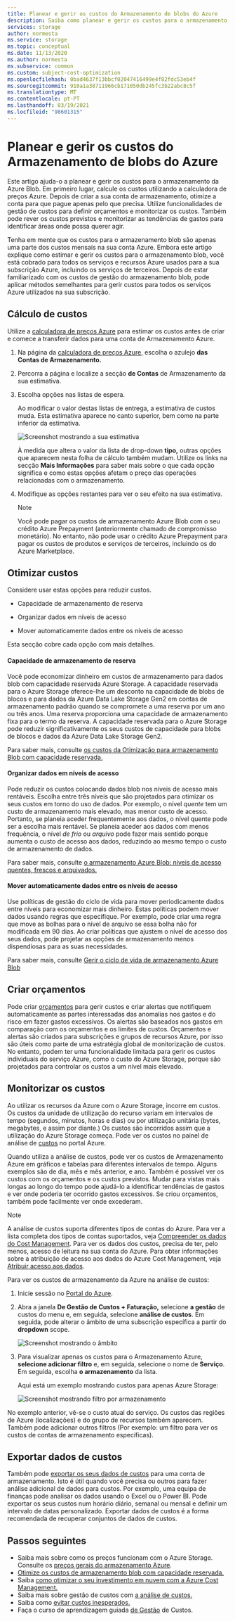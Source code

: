 ```yaml
---
title: Planear e gerir os custos do Armazenamento de blobs do Azure
description: Saiba como planear e gerir os custos para o armazenamento da Azure Blob utilizando a análise de custos no portal Azure.
services: storage
author: normesta
ms.service: storage
ms.topic: conceptual
ms.date: 11/13/2020
ms.author: normesta
ms.subservice: common
ms.custom: subject-cost-optimization
ms.openlocfilehash: 0bad4637f13bbcf02047416499e4f82fdc53eb4f
ms.sourcegitcommit: 910a1a38711966cb171050db245fc3b22abc8c5f
ms.translationtype: MT
ms.contentlocale: pt-PT
ms.lasthandoff: 03/19/2021
ms.locfileid: "98601315"
---
```

# <a name="plan-and-manage-costs-for-azure-blob-storage"></a>Planear e gerir os custos do Armazenamento de blobs do Azure

Este artigo ajuda-o a planear e gerir os custos para o armazenamento da Azure Blob. Em primeiro lugar, calcule os custos utilizando a calculadora de preços Azure. Depois de criar a sua conta de armazenamento, otimize a conta para que pague apenas pelo que precisa. Utilize funcionalidades de gestão de custos para definir orçamentos e monitorizar os custos. Também pode rever os custos previstos e monitorizar as tendências de gastos para identificar áreas onde possa querer agir.

Tenha em mente que os custos para o armazenamento blob são apenas uma parte dos custos mensais na sua conta Azure. Embora este artigo explique como estimar e gerir os custos para o armazenamento blob, você está cobrado para todos os serviços e recursos Azure usados para a sua subscrição Azure, incluindo os serviços de terceiros. Depois de estar familiarizado com os custos de gestão do armazenamento blob, pode aplicar métodos semelhantes para gerir custos para todos os serviços Azure utilizados na sua subscrição.

## <a name="estimate-costs"></a>Cálculo de custos

Utilize a [calculadora de preços Azure](https://azure.microsoft.com/pricing/calculator/) para estimar os custos antes de criar e comece a transferir dados para uma conta de Armazenamento Azure.

1. Na página da [calculadora de preços Azure,](https://azure.microsoft.com/pricing/calculator/) escolha o azulejo **das Contas de Armazenamento.**

2. Percorra a página e localize a secção **de Contas** de Armazenamento da sua estimativa.

3. Escolha opções nas listas de espera. 

   Ao modificar o valor destas listas de entrega, a estimativa de custos muda. Esta estimativa aparece no canto superior, bem como na parte inferior da estimativa.

   ![Screenshot mostrando a sua estimativa](media/storage-plan-manage-costs/price-calculator-storage-type.png)

   À medida que altera o valor da lista de drop-down **tipo,** outras opções que aparecem nesta folha de cálculo também mudam. Utilize os links na secção **Mais Informações** para saber mais sobre o que cada opção significa e como estas opções afetam o preço das operações relacionadas com o armazenamento. 

4. Modifique as opções restantes para ver o seu efeito na sua estimativa.

   > [!NOTE]
   > Você pode pagar os custos de armazenamento Azure Blob com o seu crédito Azure Prepayment (anteriormente chamado de compromisso monetário). No entanto, não pode usar o crédito Azure Prepayment para pagar os custos de produtos e serviços de terceiros, incluindo os do Azure Marketplace.

## <a name="optimize-costs"></a>Otimizar custos

Considere usar estas opções para reduzir custos. 

- Capacidade de armazenamento de reserva

- Organizar dados em níveis de acesso

- Mover automaticamente dados entre os níveis de acesso

Esta secção cobre cada opção com mais detalhes. 

#### <a name="reserve-storage-capacity"></a>Capacidade de armazenamento de reserva

Você pode economizar dinheiro em custos de armazenamento para dados blob com capacidade reservada Azure Storage. A capacidade reservada para o Azure Storage oferece-lhe um desconto na capacidade de blobs de blocos e para dados da Azure Data Lake Storage Gen2 em contas de armazenamento padrão quando se compromete a uma reserva por um ano ou três anos. Uma reserva proporciona uma capacidade de armazenamento fixa para o termo da reserva. A capacidade reservada para o Azure Storage pode reduzir significativamente os seus custos de capacidade para blobs de blocos e dados da Azure Data Lake Storage Gen2. 

Para saber mais, consulte [os custos da Otimização para armazenamento Blob com capacidade reservada.](../blobs/storage-blob-reserved-capacity.md)

#### <a name="organize-data-into-access-tiers"></a>Organizar dados em níveis de acesso

Pode reduzir os custos colocando dados blob nos níveis de acesso mais rentáveis. Escolha entre três níveis que são projetados para otimizar os seus custos em torno do uso de dados. Por exemplo, o nível *quente* tem um custo de armazenamento mais elevado, mas menor custo de acesso. Portanto, se planeia aceder frequentemente aos dados, o nível quente pode ser a escolha mais rentável. Se planeia aceder aos dados com menos frequência, o nível *de frio* ou *arquivo* pode fazer mais sentido porque aumenta o custo de acesso aos dados, reduzindo ao mesmo tempo o custo de armazenamento de dados.    

Para saber mais, consulte [o armazenamento Azure Blob: níveis de acesso quentes, frescos e arquivados.](../blobs/storage-blob-storage-tiers.md?tabs=azure-portal)

#### <a name="automatically-move-data-between-access-tiers"></a>Mover automaticamente dados entre os níveis de acesso

Use políticas de gestão do ciclo de vida para mover periodicamente dados entre níveis para economizar mais dinheiro. Estas políticas podem mover dados usando regras que especifique. Por exemplo, pode criar uma regra que move as bolhas para o nível de arquivo se essa bolha não for modificada em 90 dias. Ao criar políticas que ajustem o nível de acesso dos seus dados, pode projetar as opções de armazenamento menos dispendiosas para as suas necessidades.

Para saber mais, consulte [Gerir o ciclo de vida de armazenamento Azure Blob](../blobs/storage-lifecycle-management-concepts.md?tabs=azure-portal)

## <a name="create-budgets"></a>Criar orçamentos

Pode criar [orçamentos](../../cost-management-billing/costs/tutorial-acm-create-budgets.md?WT.mc_id=costmanagementcontent_docsacmhorizontal_-inproduct-learn) para gerir custos e criar alertas que notifiquem automaticamente as partes interessadas das anomalias nos gastos e do risco em fazer gastos excessivos. Os alertas são baseados nos gastos em comparação com os orçamentos e os limites de custos. Orçamentos e alertas são criados para subscrições e grupos de recursos Azure, por isso são úteis como parte de uma estratégia global de monitorização de custos. No entanto, podem ter uma funcionalidade limitada para gerir os custos individuais do serviço Azure, como o custo do Azure Storage, porque são projetados para controlar os custos a um nível mais elevado.

## <a name="monitor-costs"></a>Monitorizar os custos

Ao utilizar os recursos da Azure com o Azure Storage, incorre em custos. Os custos da unidade de utilização do recurso variam em intervalos de tempo (segundos, minutos, horas e dias) ou por utilização unitária (bytes, megabytes, e assim por diante.) Os custos são incorridos assim que a utilização do Azure Storage começa. Pode ver os custos no painel de análise de [custos](../../cost-management-billing/costs/quick-acm-cost-analysis.md?WT.mc_id=costmanagementcontent_docsacmhorizontal_-inproduct-learn) no portal Azure.

Quando utiliza a análise de custos, pode ver os custos de Armazenamento Azure em gráficos e tabelas para diferentes intervalos de tempo. Alguns exemplos são de dia, mês e mês anterior, e ano. Também é possível ver os custos com os orçamentos e os custos previstos. Mudar para vistas mais longas ao longo do tempo pode ajudá-lo a identificar tendências de gastos e ver onde poderia ter ocorrido gastos excessivos. Se criou orçamentos, também pode facilmente ver onde excederam.

>[!NOTE]
> A análise de custos suporta diferentes tipos de contas do Azure. Para ver a lista completa dos tipos de contas suportados, veja [Compreender os dados do Cost Management](../../cost-management-billing/costs/understand-cost-mgt-data.md?WT.mc_id=costmanagementcontent_docsacmhorizontal_-inproduct-learn). Para ver os dados dos custos, precisa de ter, pelo menos, acesso de leitura na sua conta do Azure. Para obter informações sobre a atribuição de acesso aos dados do Azure Cost Management, veja [Atribuir acesso aos dados](../../cost-management-billing/costs/assign-access-acm-data.md?WT.mc_id=costmanagementcontent_docsacmhorizontal_-inproduct-learn).

Para ver os custos de armazenamento da Azure na análise de custos:

1. Inicie sessão no [Portal do Azure](https://portal.azure.com).

2. Abra a janela **De Gestão de Custos + Faturação,** selecione **a gestão** de custos do menu e, em seguida, selecione **análise de custos**. Em seguida, pode alterar o âmbito de uma subscrição específica a partir do **dropdown** scope.

   ![Screenshot mostrando o âmbito](./media/storage-plan-manage-costs/cost-analysis-pane.png)

4. Para visualizar apenas os custos para o Armazenamento Azure, **selecione adicionar filtro** e, em seguida, selecione o nome de **Serviço**. Em seguida, escolha **o armazenamento** da lista. 

   Aqui está um exemplo mostrando custos para apenas Azure Storage:

   ![Screenshot mostrando filtro por armazenamento](./media/storage-plan-manage-costs/cost-analysis-pane-storage.png)

No exemplo anterior, vê-se o custo atual do serviço. Os custos das regiões de Azure (localizações) e do grupo de recursos também aparecem. Também pode adicionar outros filtros (Por exemplo: um filtro para ver os custos de contas de armazenamento específicas).

## <a name="export-cost-data"></a>Exportar dados de custos

Também pode [exportar os seus dados de custos](../../cost-management-billing/costs/tutorial-export-acm-data.md?WT.mc_id=costmanagementcontent_docsacmhorizontal_-inproduct-learn) para uma conta de armazenamento. Isto é útil quando você precisa ou outros para fazer análise adicional de dados para custos. Por exemplo, uma equipa de finanças pode analisar os dados usando o Excel ou o Power BI. Pode exportar os seus custos num horário diário, semanal ou mensal e definir um intervalo de datas personalizado. Exportar dados de custos é a forma recomendada de recuperar conjuntos de dados de custos.

## <a name="next-steps"></a>Passos seguintes

- Saiba mais sobre como os preços funcionam com o Azure Storage. Consulte os [preços gerais do armazenamento Azure](https://azure.microsoft.com/pricing/details/storage/).
- [Otimize os custos de armazenamento blob com capacidade reservada.](../blobs/storage-blob-reserved-capacity.md)
- Saiba [como otimizar o seu investimento em nuvem com a Azure Cost Management.](../../cost-management-billing/costs/cost-mgt-best-practices.md?WT.mc_id=costmanagementcontent_docsacmhorizontal_-inproduct-learn)
- Saiba mais sobre gestão de custos com [a análise de custos.](../../cost-management-billing/costs/quick-acm-cost-analysis.md?WT.mc_id=costmanagementcontent_docsacmhorizontal_-inproduct-learn)
- Saiba como [evitar custos inesperados.](../../cost-management-billing/cost-management-billing-overview.md?WT.mc_id=costmanagementcontent_docsacmhorizontal_-inproduct-learn)
- Faça o curso de aprendizagem guiada [de Gestão](/learn/paths/control-spending-manage-bills?WT.mc_id=costmanagementcontent_docsacmhorizontal_-inproduct-learn) de Custos.